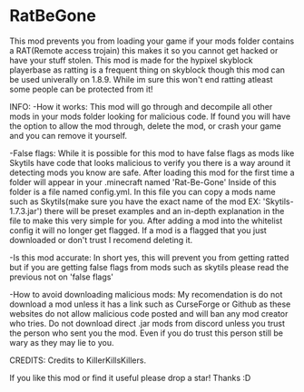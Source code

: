 # RatBeGone
This mod prevents you from loading your game if your mods folder contains a RAT(Remote access trojain) this makes it so you cannot get hacked or have your stuff stolen. This mod is made for the hypixel skyblock playerbase as ratting is a frequent thing on skyblock though this mod can be used univerally on 1.8.9. While im sure this won't end ratting atleast some people can be protected from it!

INFO:
  -How it works: This mod will go through and decompile all other mods in your mods folder looking for malicious code. If found you will have the option to allow the mod through, delete the mod, or crash your game and you can remove it yourself.
  
  -False flags: While it is possible for this mod to have false flags as mods like Skytils have code that looks malicious to verify you there is a way around it detecting mods you know are safe. After loading this mod for the first time a folder will appear in your .minecraft named 'Rat-Be-Gone' Inside of this folder is a file named config.yml. In this file you can copy a mods name such as Skytils(make sure you have the exact name of the mod EX: 'Skytils-1.7.3.jar') there will be preset examples and an in-depth explanation in the file to make this very simple for you. After adding a mod into the whitelist config it will no longer get flagged. If a mod is a flagged that you just downloaded or don't trust I recomend deleting it.
  
  -Is this mod accurate: In short yes, this will prevent you from getting ratted but if you are getting false flags from mods such as skytils please read the previous not on 'false flags'
  
  -How to avoid downloading malicious mods: My recomendation is do not download a mod unless it has a link such as CurseForge or Github as these websites do not allow malicious code posted and will ban any mod creator who tries. Do not download direct .jar mods from discord unless you trust the person who sent you the mod. Even if you do trust this person still be wary as they may lie to you.

CREDITS:
  Credits to KillerKillsKillers.

If you like this mod or find it useful please drop a star! Thanks :D
